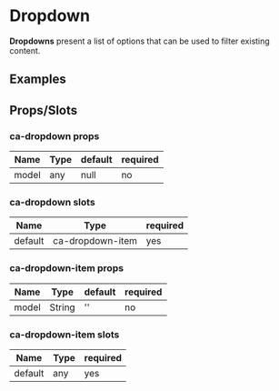 
# Dropdown

**Dropdowns** present a list of options that can be used to filter existing content.



## Examples

<Codepen codePenId="EpypmB"></Codepen>

## Props/Slots

### ca-dropdown props

| Name | Type | default | required | 
| ------ | ----------- | ------ | -----|
| model   | any | null | no | 

### ca-dropdown slots

| Name | Type | required |
| ------ | ----------- | ------ |
| default   | ca-dropdown-item | yes |

### ca-dropdown-item props

| Name | Type | default | required | 
| ------ | ----------- | ------ | -----|
| model   | String | '' | no | 

### ca-dropdown-item slots

| Name | Type | required |
| ------ | ----------- | ------ |
| default   | any | yes |